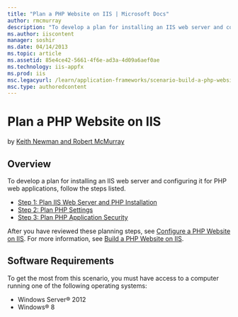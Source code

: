 ```yaml
---
title: "Plan a PHP Website on IIS | Microsoft Docs"
author: rmcmurray
description: "To develop a plan for installing an IIS web server and configuring it for PHP web applications, follow these steps listed: Plan IIS Web Server and PHP Instal..."
ms.author: iiscontent
manager: soshir
ms.date: 04/14/2013
ms.topic: article
ms.assetid: 85e4ce42-5661-4f6e-ad3a-4d09a6aef0ae
ms.technology: iis-appfx
ms.prod: iis
msc.legacyurl: /learn/application-frameworks/scenario-build-a-php-website-on-iis/plan-a-php-website-on-iis
msc.type: authoredcontent
---
```

Plan a PHP Website on IIS
====================
by [Keith Newman and Robert McMurray](https://github.com/rmcmurray)

## Overview

To develop a plan for installing an IIS web server and configuring it for PHP web applications, follow the steps listed.

- [Step 1: Plan IIS Web Server and PHP Installation](planning-step-1-plan-iis-web-server-and-php-installation.md)
- [Step 2: Plan PHP Settings](planning-step-2-plan-php-settings.md)
- [Step 3: Plan PHP Application Security](planning-step-3-plan-php-application-security.md)

After you have reviewed these planning steps, see [Configure a PHP Website on IIS](configure-a-php-website-on-iis.md). For more information, see [Build a PHP Website on IIS](overview-build-a-php-website-on-iis.md).

## Software Requirements

To get the most from this scenario, you must have access to a computer running one of the following operating systems:

- Windows Server® 2012
- Windows® 8